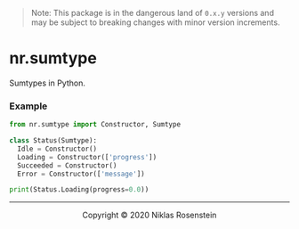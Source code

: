 
> Note: This package is in the dangerous land of `0.x.y` versions and may be subject to breaking
> changes with minor version increments.

# nr.sumtype

Sumtypes in Python.

### Example

```python
from nr.sumtype import Constructor, Sumtype

class Status(Sumtype):
  Idle = Constructor()
  Loading = Constructor(['progress'])
  Succeeded = Constructor()
  Error = Constructor(['message'])

print(Status.Loading(progress=0.0))
```

---

<p align="center">Copyright &copy; 2020 Niklas Rosenstein</p>
